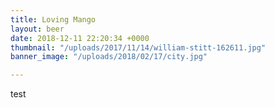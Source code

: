 ```yaml
---
title: Loving Mango
layout: beer
date: 2018-12-11 22:20:34 +0000
thumbnail: "/uploads/2017/11/14/william-stitt-162611.jpg"
banner_image: "/uploads/2018/02/17/city.jpg"

---
```

test